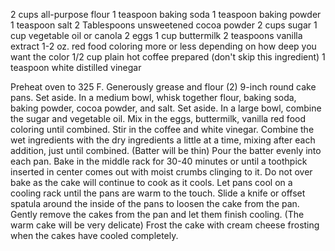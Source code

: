 2 cups all-purpose flour
1 teaspoon baking soda
1 teaspoon baking powder
1 teaspoon salt
2 Tablespoons unsweetened cocoa powder
2 cups sugar
1 cup vegetable oil or canola
2 eggs
1 cup buttermilk
2 teaspoons vanilla extract
1-2 oz. red food coloring more or less depending on how deep you want the color
1/2 cup plain hot coffee prepared (don't skip this ingredient)
1 teaspoon white distilled vinegar

Preheat oven to 325 F.
Generously grease and flour (2) 9-inch round cake pans. Set aside.
In a medium bowl, whisk together flour, baking soda, baking powder, cocoa powder, and salt. Set aside.
In a large bowl, combine the sugar and vegetable oil.
Mix in the eggs, buttermilk, vanilla red food coloring until combined.
Stir in the coffee and white vinegar.
Combine the wet ingredients with the dry ingredients a little at a time, mixing after each addition, just until combined. (Batter will be thin)
Pour the batter evenly into each pan.
Bake in the middle rack for 30-40 minutes or until a toothpick inserted in center comes out with moist crumbs clinging to it. Do not over bake as the cake will continue to cook as it cools.
Let pans cool on a cooling rack until the pans are warm to the touch.
Slide a knife or offset spatula around the inside of the pans to loosen the cake from the pan.
Gently remove the cakes from the pan and let them finish cooling. (The warm cake will be very delicate)
Frost the cake with cream cheese frosting when the cakes have cooled completely.
